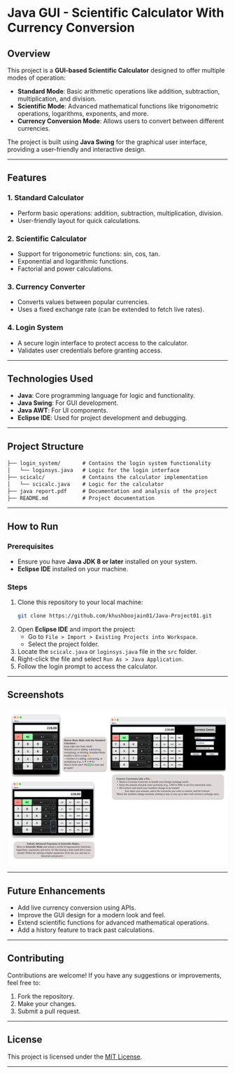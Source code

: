 # Java GUI - Scientific Calculator With Currency Conversion

## Overview
This project is a **GUI-based Scientific Calculator** designed to offer multiple modes of operation:
- **Standard Mode**: Basic arithmetic operations like addition, subtraction, multiplication, and division.
- **Scientific Mode**: Advanced mathematical functions like trigonometric operations, logarithms, exponents, and more.
- **Currency Conversion Mode**: Allows users to convert between different currencies.

The project is built using **Java Swing** for the graphical user interface, providing a user-friendly and interactive design.

---

## Features
### 1. **Standard Calculator**
- Perform basic operations: addition, subtraction, multiplication, division.
- User-friendly layout for quick calculations.

### 2. **Scientific Calculator**
- Support for trigonometric functions: sin, cos, tan.
- Exponential and logarithmic functions.
- Factorial and power calculations.

### 3. **Currency Converter**
- Converts values between popular currencies.
- Uses a fixed exchange rate (can be extended to fetch live rates).

### 4. **Login System**
- A secure login interface to protect access to the calculator.
- Validates user credentials before granting access.

---

## Technologies Used
- **Java**: Core programming language for logic and functionality.
- **Java Swing**: For GUI development.
- **Java AWT**: For UI components.
- **Eclipse IDE**: Used for project development and debugging.

---

## Project Structure
```
├── login_system/       # Contains the login system functionality
│   └── loginsys.java   # Logic for the login interface
├── scicalc/            # Contains the calculator implementation
│   └── scicalc.java    # Logic for the calculator
├── java report.pdf     # Documentation and analysis of the project
├── README.md           # Project documentation
```

---

## How to Run
### Prerequisites
- Ensure you have **Java JDK 8 or later** installed on your system.
- **Eclipse IDE** installed on your machine.

### Steps
1. Clone this repository to your local machine:
   ```bash
   git clone https://github.com/khushboojain01/Java-Project01.git
   ```
2. Open **Eclipse IDE** and import the project:
   - Go to `File > Import > Existing Projects into Workspace`.
   - Select the project folder.
3. Locate the `scicalc.java` or `loginsys.java` file in the `src` folder.
4. Right-click the file and select `Run As > Java Application`.
5. Follow the login prompt to access the calculator.

---

## Screenshots
![Screenshot of the application](./Frame%201.png)


---

## Future Enhancements
- Add live currency conversion using APIs.
- Improve the GUI design for a modern look and feel.
- Extend scientific functions for advanced mathematical operations.
- Add a history feature to track past calculations.

---

## Contributing
Contributions are welcome! If you have any suggestions or improvements, feel free to:
1. Fork the repository.
2. Make your changes.
3. Submit a pull request.

---

## License
This project is licensed under the [MIT License](LICENSE).

---
